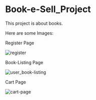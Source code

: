 # Book-e-Sell_Project

This project is about books. 

Here are some Images:

Register Page

![register](https://user-images.githubusercontent.com/65109281/179406066-4d4245b1-0b3a-4d78-9e86-58aaf7a30934.png)

Book-Listing Page

![user_book-listing](https://user-images.githubusercontent.com/65109281/179406056-8b204cbe-6a4a-4cef-8d80-61eec68378cf.png)

Cart Page

![cart-page](https://user-images.githubusercontent.com/65109281/179406085-859a50b2-fb62-4112-badf-ae5e3a421b00.png)
